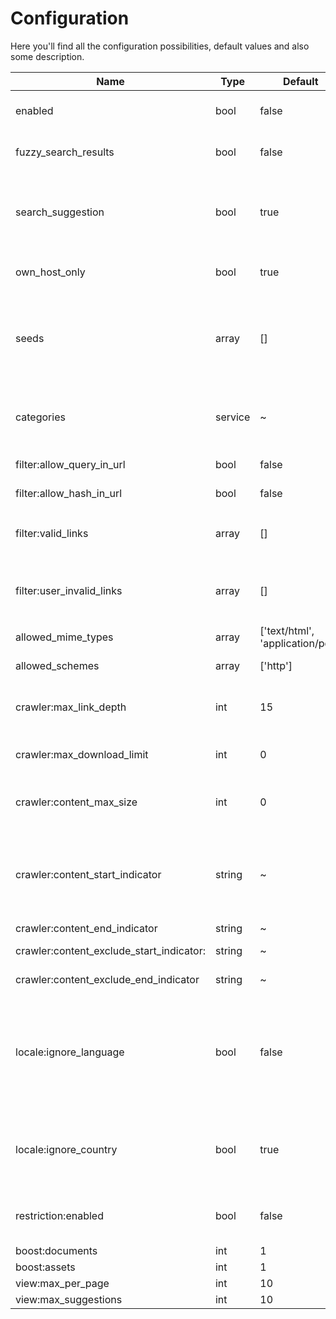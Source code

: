 # Configuration

Here you'll find all the configuration possibilities, default values and also some description.

| Name | Type | Default | Description |
|------------------------------------------|------|----------------------------------|-------------------------------------------------------------------------------------------------------------------------------------------------------------------------------------------------------------------------------------------------------------------------------------------------------------------------------------------------|
| enabled | bool | false | Enable and configure the search frontend if you want to include a full text search on your website. |
| fuzzy_search_results | bool | false | Fuzzy search results: When enabled, a fuzzy search is performed. The search will automatically include related terms. |
| search_suggestion | bool | true | Search suggestions: When enabled, a fuzzy search for similar search terms is performed. If no results could be found for the search term entered by the user, similar search terms are presented as suggestions. |
| own_host_only | bool | true | Own Host only: Check to limit search results to results from the current seed (sub-)domain only. |
| seeds | array | [] | Start-Urls (Seeds): Specify start URLs for the crawler. Please enter with protocol! e.g. http://www.pimcore.org and enter a starting URL on your main domain first and any subdomains next, because the domain of the first URL will be used as the main domain for sitemap generation. |
| categories | service | ~ | If search results should be displayed by categories, please enter all valid categories here. The crawler sorts a page into a category if it contains a html meta tag with the name "lucene-search:categories". |
| filter:allow_query_in_url | bool | false | When checked, LuceneSearch will crawl urls with query fragments. |
| filter:allow_hash_in_url | bool | false | When checked, LuceneSearch will crawl urls with hash fragments. |
| filter:valid_links | array | [] | Regex for valid Uris: Specify PREG regexes with start and end delimiter to define allowed links. e.g. `@^http://www\.pimcore\.org*@i` |
| filter:user_invalid_links | array | [] | Regex for forbidden Uris: Specify PREG regexes for links which should be ignored by the crawler. The crawler does not even follow these links e.g. `@^http://www\.pimcore\.org\/community*@i` |
| allowed_mime_types | array | ['text/html', 'application/pdf'] | Supported: text/html application/pdf |
| allowed_schemes | array | ['http'] | Define which url Schemes are allowed. (eg. http and/or https). Default is http. |
| crawler:max_link_depth | int | 15 | To avoid loops produced by relative links on a website, a maximum link depth needs to be set. Please choose the value suited to the website to crawl. |
| crawler:max_download_limit | int | 0 | Maximum links to crawl: Constrain crawler to a specific limit of crawled links. Defaults is 0 which means no limit. |
| crawler:content_max_size | int | 0 | Maximum content size (in MB): crawler ignores resources if its size exceeds limit (mostly useful for asset indexing). Defaults is 0 which means no limit. |
| crawler:content_start_indicator | string | ~ | You can limit the page content relevant for searching by surrounding it with certain html comments. The crawler will still parse the entire page to find links, but only the specified area within your html comments is used when searching for a term. String specifying content start for search. |
| crawler:content_end_indicator | string | ~ | String specifying content end for search. |
| crawler:content_exclude_start_indicator: | string | ~ | String specifying exclude content start for search. |
| crawler:content_exclude_end_indicator | string | ~ | String specifying exclude content end for search. |
| locale:ignore_language | bool | false | Check to receive search results from all languages, uncheck to limit search results to the current language only. The current language is retrieved from the registy, the language of any page in the search result index is extracted by the crawler (Content-Language Http header, html tag lang attribute or html meta tag content-language) |
| locale:ignore_country | bool | true | Check to receive search results from all countries, uncheck to limit search results to country only. The current country is retrieved from the search result index. it is extracted by the crawler (html meta tag country) |
| restriction:enabled | bool | false | Document Restriction: Check to ignore Document restrictions. Uncheck if you\'re using the Pimcore/MembersBundle (In Development right now) |
| boost:documents | int | 1 | Document Boost Factor |
| boost:assets | int | 1 | Asset Boost Factor |
| view:max_per_page | int | 10 | Max Results per Page |
| view:max_suggestions | int | 10 | Max Suggestions |